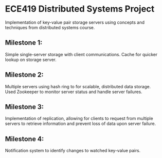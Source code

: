 # ECE419 Distributed Systems Project
Implementation of key-value pair storage servers using concepts and techniques from distributed systems course.

## Milestone 1: 
Simple single-server storage with client communications. Cache for quicker lookup on storage server.

## Milestone 2: 
Multiple servers using hash ring to for scalable, distributed data storage. Used Zookeeper to monitor server status and handle server failures. 

## Milestone 3: 
Implementation of replication, allowing for clients to request from multiple servers to retrieve information and prevent loss of data upon server failure.

## Milestone 4: 
Notification system to identify changes to watched key-value pairs.
